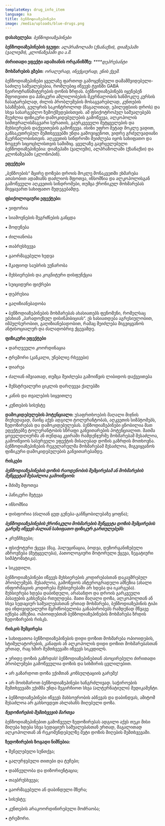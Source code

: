 ```yaml
---
templateKey: drug_info_item
language: ka
title: ბენზოდიაზეპინები
image: /media/uploads/blue-drugs.png
---
```

**დასახელება:**  _ბენზოდიაზეპინები_

**ბენზოდიაზეპინების ჯგუფი:** _ალპრაზოლამი (ქსანაქსი), დიაზეპამი (ვალიუმი), კლონაზეპამი და ა.შ._ 

**ძირითადი ეფექტი ადამიანის ორგანიზმზე:** _****დეპრესანტი_

**მოხმარების გზები:**  _ორალურად, ინექციურად, ენის ქვეშ._

ბენზოდიაზეპინები ყველაზე ფართოდ გამოყენებული დამამშვიდებელი-საძილე საშუალებებია, რომლებიც იწვევს ტვინში GABA ნეიროტრანსმიტერების დონის ზრდას. ბენზოდიაზეპინებს იყენებენ შფოთვითი და პანიკური აშლილობების მკურნალობის ხანმოკლე კურსის ჩასატარებლად, ძილის პრობლემების მოსაგვარებლად, კუნთების სპაზმების, გულყრის საკონტროლოდ (მაგალითად, ეპილეფსიის დროს) და სხვა სასარგებლო ზემოქმედებისთვის. ამ ფსიქოტროპულ საშუალებებს შეუძლია ფიზიკური დამოკიდებულების გამოწვევა, ალკოჰოლის  სიმთვრალისმაგვარი სურათის, გაურკვეველი მეტყველების და მეხსიერების დაქვეითების გამოწვევა. ისინი უფრო მეტად მოკლე ვადით, განსაკუთრებულ შემთხვევებში უნდა გამოვიყენოთ, ვიდრე გრძელვადიანი მკურნალობისთვის. აღკვეთის სინდრომი შეიძლება იყოს სახიფათო და ზოგჯერ სიცოცხლისთვის საშიშიც. ყველაზე გავრცელებული ბენზოდიაზეპინებია: დიაზეპამი (ვალიუმი), ალპრაზოლამი (ქსანაქსი) და კლონაზეპამი (კლონოპინ). 

**ეფექტები**

„ბენზოების“ მცირე დოზები დროის მოკლე მონაკვეთში ეხმარება ათასობით ადამიანს დაძლიოს შფოთვა, ინსომნია და ალკოჰოლისგან გამოწვეული აღკვეთის სინდრომები, თუმცა ქრონიკულ მოხმარებას მივყავართ სახიფათო შედეგებამდე.

**ფსიქოლოგიური ეფექტები:**

•	ეიფორია

•	სიამოვნების შეგრძნების განცდა

•	მოდუნება

•	ძილიანობა

•	თაბრუსხვევა

•	გაორმაგებული ხედვა

•	მკაფიოდ საუბრის უუნარობა

•	მეხსიერების და კოგნიტური დისფუნქცია

•	სუიციდური ფიქრები

•	დეპრესია

•	გაღიზიანებადობა

•	ბენზოდიაზეპინების მოხმარებას ახასიათებს ფენომენი, რომელსაც ეძახიან „პარადოქსულ დისინჰიბიციას“. ეს ხასიათდება აგრესიულობით, იმპულსურობით, გაღიზიანებადობით, რამაც შეიძლება მიგვიყვანოს ანტისოციალურ და ძალადობრივ ქცევამდე.

**ფიზიკური ეფექტები**

•	დარღვეული კოორდინაცია

•	ტრემორი (კანკალი, უნებლიე რხევები)

•	დიარეა

•	ძალიან იშვიათად, თუმცა შეიძლება გამოიწვის ლიბიდოს  დაქვეითება

•	მენსტრუალური ციკლის დარღვევა ქალებში

•	კანის და თვალების სიყვითლე

•	კუნთების სისუსტე

**დამოკიდებულების პოტენციალი:** უსაფრთხოების მაღალი მიჯნის მიუხედავად, მაინც აქვს ადგილი ტოლერანტობას, აღკვეთის სიმპტომებს, ზედოზირებას და დამოკიდებულებას. ბენზოდიაზეპინები ცნობილია მათ ეფექტებზე ტოლერანტობის სწრაფი განვითარების პოტენციალით. მათმა ყოველდღიურმა ან თუნდაც კვირაში რამდენჯერმე მოხმარებამ შესაძლოა, გამოიწვიოს სასურველი ეფექტის მისაღებად დოზის გაზრდის მოთხოვნა. ბენზოდიაზეპინების რეგულარულმა მოხმარებამ შესაძლოა, მიგვიყვანოს ფიზიკური დამოკიდებულების განვითარებამდე. 

**რისკები**

_**ბენზოდიაზეპინების დოზის რაოდენობის შემცირებამ ან მოხმარების შეწყვეტამ შესაძლოა გამოიწვიოს:**_

•	მძიმე შფოთვა

•	პანიკური შეტევა

•	ინსომნია

•	დისფორია (ძალიან ცუდ გუნება-განწყობილებაზე ყოფნა);

_**ბენზოდიაზეპინების ქრონიკული მოხმარების შეწყვეტა დოზის შემცირების გარეშე იწვევს ძალიან სახიფათო ფიზიკურ გართულებებს:**_ 

•	კრუნჩხვები;

•	ფსიქოტური ქცევა (მაგ. ჰალუცინაცია, ბოდვა, დეზორგანიზებული აზროვნება (მეტყველება), პათოლოგიური მოტორული ქცევა, ნეგატიური სიმპტომატიკა). 

•	სიკვდილი.

ბენზოდიაზეპინები იწვევს მეხსიერების კოდირებასთან დაკავშრებულ პრობლემებს. შესაძლოა, გამოწვიოს ანტეროგრადული ამნეზია (ახალი ინფორმაციის კოდირება მეხსიერებაში არ ხდება და იკარგება). მეხსიერება ხდება დაბინდული, არასანდო და დროის გარკვეული პასაჟების გახსენება რთულდება. მათი მაღალი დოზა, ალკოჰოლთან ან სხვა სედაციურ საშუალებასთან ერთად მოხმარება, ბენზოდიაზეპინის ტიპი და ინდივიდუალური მგრძნობელობა განაპირობებს რამდენად მწვავე იქნება ამნეზია. ოპიოიდებთან ბენზოდიაზეპინების მოხმარება ზრდის ზედოზირების რისკს.

**რისკის შემცირება**

•	სახიფათოა ბენზოდიაზეპინების დიდი დოზით მოხმარება ოპიოიდების, სტიმულატორების, კანაფის ან ალკოჰოლის დიდი დოზით მოხმარებასთან ერთად, რაც ხშირ შემთხვევაში იწვევს სიკვდილს. 

•	ერიდე დოზის გაზრდას! ბენზოდიაზეპინებთან ასოცირებული ძირითადი პრობლემები გამოწვეულია დოზის და სიხშირის ცვლილებით.

•	არ გაზარდოთ დოზა ექიმთან კონსულტაციის გარეშე!

•	არ მოიხმაროთ ბენზოდიაზეპინები ხანგრძლივად. საჭიროების შემთხვევაში ექიმმა უნდა შეგირჩიოთ სხვა (ალტერნატიული) მედიკამენტი.

•	ბენზოდიაზეპინები იწვევს მახსოვრობის აბნევას და დაბინდვას, ამიტომ შესაძლოა არ გახსოვდეთ ახლახანს მიღებული დოზა. 

_**ზედოზირების შემთხვევის მართვა**_

ბენზოდიაზეპინებით გამოწვეულ ზედოზირებას ადგილი აქვს თუკი მისი მიღება ხდება სხვა სედაციურ საშუალებასთან ერთად, მაგალითად ალკოჰოლთან ან რეკომენდებულზე მეტი დოზის მიღების შემთხვევაში. 

**ზედოზირების ზოგადი ნიშნებია:**

•	შენელებული სუნთქვა;

•	გალურჯებული თითები და ტუჩები;

•	დაბნეულობა და დიზორიენტაცია;

•	თავბრუსხვევა;

•	გაორმაგებული ან დაბინდული მზერა;

•	სისუსტე;

•	კუნთების არაკოორდინირებული მოძრაობა;

•	ტრემორი.
